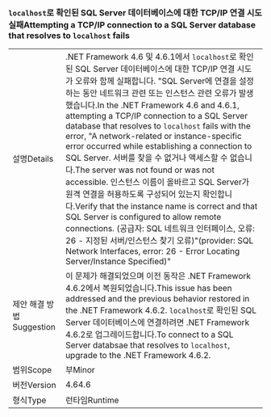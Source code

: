 ### <a name="attempting-a-tcpip-connection-to-a-sql-server-database-that-resolves-to-localhost-fails"></a><span data-ttu-id="6f54d-101">`localhost`로 확인된 SQL Server 데이터베이스에 대한 TCP/IP 연결 시도 실패</span><span class="sxs-lookup"><span data-stu-id="6f54d-101">Attempting a TCP/IP connection to a SQL Server database that resolves to `localhost` fails</span></span>

|   |   |
|---|---|
|<span data-ttu-id="6f54d-102">설명</span><span class="sxs-lookup"><span data-stu-id="6f54d-102">Details</span></span>|<span data-ttu-id="6f54d-103">.NET Framework 4.6 및 4.6.1에서 <code>localhost</code>로 확인된 SQL Server 데이터베이스에 대한 TCP/IP 연결 시도가 오류와 함께 실패합니다. &quot;SQL Server에 연결을 설정하는 동안 네트워크 관련 또는 인스턴스 관련 오류가 발생했습니다.</span><span class="sxs-lookup"><span data-stu-id="6f54d-103">In the .NET Framework 4.6 and 4.6.1, attempting a TCP/IP connection to a SQL Server database that resolves to <code>localhost</code> fails with the error, &quot;A network-related or instance-specific error occurred while establishing a connection to SQL Server.</span></span> <span data-ttu-id="6f54d-104">서버를 찾을 수 없거나 액세스할 수 없습니다.</span><span class="sxs-lookup"><span data-stu-id="6f54d-104">The server was not found or was not accessible.</span></span> <span data-ttu-id="6f54d-105">인스턴스 이름이 올바르고 SQL Server가 원격 연결을 허용하도록 구성되어 있는지 확인합니다.</span><span class="sxs-lookup"><span data-stu-id="6f54d-105">Verify that the instance name is correct and that SQL Server is configured to allow remote connections.</span></span> <span data-ttu-id="6f54d-106">(공급자: SQL 네트워크 인터페이스, 오류: 26 - 지정된 서버/인스턴스 찾기 오류)&quot;</span><span class="sxs-lookup"><span data-stu-id="6f54d-106">(provider: SQL Network Interfaces, error: 26 - Error Locating Server/Instance Specified)&quot;</span></span>|
|<span data-ttu-id="6f54d-107">제안 해결 방법</span><span class="sxs-lookup"><span data-stu-id="6f54d-107">Suggestion</span></span>|<span data-ttu-id="6f54d-108">이 문제가 해결되었으며 이전 동작은 .NET Framework 4.6.2에서 복원되었습니다.</span><span class="sxs-lookup"><span data-stu-id="6f54d-108">This issue has been addressed and the previous behavior restored in the .NET Framework 4.6.2.</span></span> <span data-ttu-id="6f54d-109"><code>localhost</code>로 확인된 SQL Server 데이터베이스에 연결하려면 .NET Framework 4.6.2로 업그레이드합니다.</span><span class="sxs-lookup"><span data-stu-id="6f54d-109">To connect to a SQL Server databsae that resolves to <code>localhost</code>, upgrade to the .NET Framework 4.6.2.</span></span>|
|<span data-ttu-id="6f54d-110">범위</span><span class="sxs-lookup"><span data-stu-id="6f54d-110">Scope</span></span>|<span data-ttu-id="6f54d-111">부</span><span class="sxs-lookup"><span data-stu-id="6f54d-111">Minor</span></span>|
|<span data-ttu-id="6f54d-112">버전</span><span class="sxs-lookup"><span data-stu-id="6f54d-112">Version</span></span>|<span data-ttu-id="6f54d-113">4.6</span><span class="sxs-lookup"><span data-stu-id="6f54d-113">4.6</span></span>|
|<span data-ttu-id="6f54d-114">형식</span><span class="sxs-lookup"><span data-stu-id="6f54d-114">Type</span></span>|<span data-ttu-id="6f54d-115">런타임</span><span class="sxs-lookup"><span data-stu-id="6f54d-115">Runtime</span></span>|

